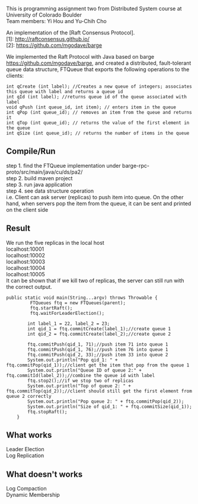 
This is programming assignment two from Distributed System course at University of Colorado Boulder<br/>
Team members: Yi Hou and Yu-Chih Cho

An implementation of the [Raft Consensus Protocol].<br/>
[1]: http://raftconsensus.github.io/ <br/>
[2]: https://github.com/mgodave/barge

We implemented the Raft Protocol with Java based on barge https://github.com/mgodave/barge, and created a distributed, fault-tolerant queue data structure, FTQueue that exports the following operations to the clients:

`int qCreate (int label); //Creates a new queue of integers; associates this queue with label and returns a queue id`<br/>
`int qId (int label); //returns queue id of the queue associated with label`<br/>
`void qPush (int queue_id, int item); // enters item in the queue`<br/>
`int qPop (int queue_id); // removes an item from the queue and returns it `<br/>
`int qTop (int queue_id); // returns the value of the first element in the queue `<br/>
`int qSize (int queue_id); // returns the number of items in the queue`<br/>

Compile/Run
-----------------------------------
step 1. find the FTQueue implementation under barge-rpc-proto/src/main/java/cu/ds/pa2/ <br/>
step 2. build maven project <br/>
step 3. run java application <br/>
step 4. see data structure operation <br/>
i.e. Client can ask server (replicas) to push item into queue. On the other hand, when servers pop the item from the queue, it can be sent and printed on the client side<br/>

Result
-----------------------------------
We run the five replicas in the local host<br/>
localhost:10001<br/>
localhost:10002<br/>
localhost:10003<br/>
localhost:10004<br/>
localhost:10005<br/>
It can be shown that if we kill two of replicas, the server can still run with the correct output. <br/>

```
public static void main(String...argv) throws Throwable {
		 FTQueues ftq = new FTQueues(parent);
		 ftq.startRaft();
		 ftq.waitForLeaderElection();
    
		int label_1 = 22, label_2 = 23;
		int qid_1 = ftq.commitCreate(label_1);//create queue 1
		int qid_2 = ftq.commitCreate(label_2);//create queue 2
    
		ftq.commitPush(qid_1, 71);//push item 71 into queue 1 
		ftq.commitPush(qid_1, 76);//push item 76 into queue 1
		ftq.commitPush(qid_2, 33);//push item 33 into queue 2
		System.out.println("Pop qid_1: " + ftq.commitPop(qid_1));//client get the item that pop from the queue 1
		System.out.println("Queue ID of queue 2:" + ftq.commitId(label_2));//combine the queue id with label 
		ftq.stop2();//if we stop two of replicas
		System.out.println("Top of queue 2: " + ftq.commitTop(qid_2));//client should still get the first element from queue 2 correctly
		System.out.println("Pop queue 2: " + ftq.commitPop(qid_2));		
		System.out.println("Size of qid_1: " + ftq.commitSize(qid_1));	
		ftq.stopRaft();
	}
```	
  
  
What works 
-----------------------------------
Leader Election <br/>
Log Replication<br/>

What doesn't works 
-----------------------------------
Log Compaction<br/>
Dynamic Membership<br/>
